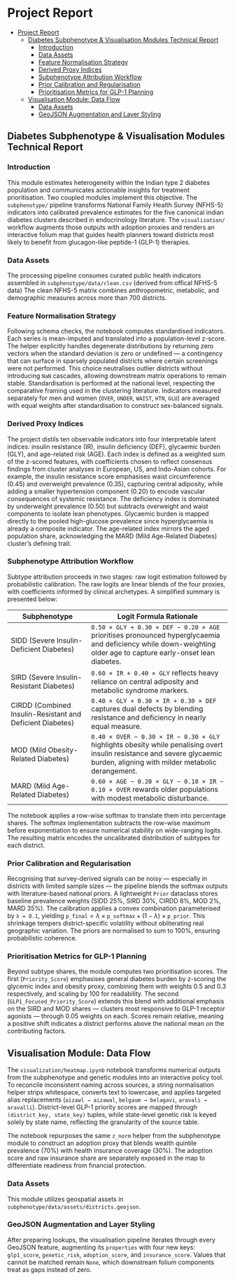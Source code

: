 # Project Report

- [Project Report](#project-report)
	- [Diabetes Subphenotype \& Visualisation Modules Technical Report](#diabetes-subphenotype--visualisation-modules-technical-report)
		- [Introduction](#introduction)
		- [Data Assets](#data-assets)
		- [Feature Normalisation Strategy](#feature-normalisation-strategy)
		- [Derived Proxy Indices](#derived-proxy-indices)
		- [Subphenotype Attribution Workflow](#subphenotype-attribution-workflow)
		- [Prior Calibration and Regularisation](#prior-calibration-and-regularisation)
		- [Prioritisation Metrics for GLP-1 Planning](#prioritisation-metrics-for-glp-1-planning)
	- [Visualisation Module: Data Flow](#visualisation-module-data-flow)
		- [Data Assets](#data-assets-1)
		- [GeoJSON Augmentation and Layer Styling](#geojson-augmentation-and-layer-styling)


## Diabetes Subphenotype & Visualisation Modules Technical Report

### Introduction

This module estimates heterogeneity within the Indian type 2 diabetes population and communicates actionable insights for treatment prioritisation. Two coupled modules implement this objective. The `subphenotype/` pipeline transforms National Family Health Survey (NFHS-5) indicators into calibrated prevalence estimates for the five canonical indian diabetes clusters described in endocrinology literature. The `visualization/` workflow augments those outputs with adoption proxies and renders an interactive folium map that guides health planners toward districts most likely to benefit from glucagon-like peptide-1 (GLP-1) therapies.

### Data Assets

The processing pipeline consumes curated public health indicators assembled in `subphenotype/data/clean.csv` (derived from offical NFHS-5 data) The clean NFHS-5 matrix combines anthropometric, metabolic, and demographic measures across more than 700 districts.

### Feature Normalisation Strategy

Following schema checks, the notebook computes standardised indicators. Each series is mean-imputed and translated into a population-level z-score. The helper explicitly handles degenerate distributions by returning zero vectors when the standard deviation is zero or undefined — a contingency that can surface in sparsely populated districts where certain screenings were not performed. This choice neutralises outlier districts without introducing `NaN` cascades, allowing downstream matrix operations to remain stable. Standardisation is performed at the national level, respecting the comparative framing used in the clustering literature. Indicators measured separately for men and women (`OVER`, `UNDER`, `WAIST`, `HTN`, `GLU`) are averaged with equal weights after standardisation to construct sex-balanced signals.

### Derived Proxy Indices

The project distils ten observable indicators into four interpretable latent indices: insulin resistance (IR), insulin deficiency (DEF), glycaemic burden (GLY), and age-related risk (AGE). Each index is defined as a weighted sum of the z-scored features, with coefficients chosen to reflect consensus findings from cluster analyses in European, US, and Indo-Asian cohorts. For example, the insulin resistance score emphasises waist circumference (0.45) and overweight prevalence (0.35), capturing central adiposity, while adding a smaller hypertension component (0.20) to encode vascular consequences of systemic resistance. The deficiency index is dominated by underweight prevalence (0.50) but subtracts overweight and waist components to isolate lean phenotypes. Glycaemic burden is mapped directly to the pooled high-glucose prevalence since hyperglycaemia is already a composite indicator. The age-related index mirrors the aged population share, acknowledging the MARD (Mild Age-Related Diabetes) cluster’s defining trait.

### Subphenotype Attribution Workflow

Subtype attribution proceeds in two stages: raw logit estimation followed by probabilistic calibration. The raw logits are linear blends of the four proxies, with coefficients informed by clinical archetypes. A simplified summary is presented below:

| Subphenotype | Logit Formula Rationale |
| --- | --- |
| SIDD (Severe Insulin-Deficient Diabetes) | `0.50 × GLY + 0.30 × DEF − 0.20 × AGE` prioritises pronounced hyperglycaemia and deficiency while down-weighting older age to capture early-onset lean diabetes. |
| SIRD (Severe Insulin-Resistant Diabetes) | `0.60 × IR + 0.40 × GLY` reflects heavy reliance on central adiposity and metabolic syndrome markers. |
| CIRDD (Combined Insulin-Resistant and Deficient Diabetes) | `0.40 × GLY + 0.30 × IR + 0.30 × DEF` captures dual defects by blending resistance and deficiency in nearly equal measure. |
| MOD (Mild Obesity-Related Diabetes) | `0.40 × OVER − 0.30 × IR − 0.30 × GLY` highlights obesity while penalising overt insulin resistance and severe glycaemic burden, aligning with milder metabolic derangement. |
| MARD (Mild Age-Related Diabetes) | `0.60 × AGE − 0.20 × GLY − 0.10 × IR − 0.10 × OVER` rewards older populations with modest metabolic disturbance. |

The notebook applies a row-wise softmax to translate them into percentage shares. The softmax implementation subtracts the row-wise maximum before exponentiation to ensure numerical stability on wide-ranging logits. The resulting matrix encodes the uncalibrated distribution of subtypes for each district.

### Prior Calibration and Regularisation

Recognising that survey-derived signals can be noisy — especially in districts with limited sample sizes — the pipeline blends the softmax outputs with literature-based national priors. A lightweight `Prior` dataclass stores baseline prevalence weights (SIDD 25%, SIRD 30%, CIRDD 8%, MOD 2%, MARD 35%). The calibration applies a convex combination parameterised by `λ = 0.1`, yielding $\texttt{p\_final} = \lambda \times \texttt{p\_softmax} + (1 − \lambda) \times \texttt{p\_prior}$. This shrinkage tempers district-specific volatility without obliterating real geographic variation. The priors are normalised to sum to 100%, ensuring probabilistic coherence.

### Prioritisation Metrics for GLP-1 Planning

Beyond subtype shares, the module computes two prioritisation scores. The first (`Priority_Score`) emphasises general diabetes burden by z-scoring the glycemic index and obesity proxy, combining them with weights 0.5 and 0.3 respectively, and scaling by 100 for readability. The second (`GLP1_Focused_Priority_Score`) extends this blend with additional emphasis on the SIRD and MOD shares — clusters most responsive to GLP-1 receptor agonists — through 0.05 weights on each. Scores remain relative, meaning a positive shift indicates a district performs above the national mean on the contributing factors.

## Visualisation Module: Data Flow

The `visualization/heatmap.ipynb` notebook transforms numerical outputs from the subphenotype and genetic modules into an interactive policy tool. To reconcile inconsistent naming across sources, a string normalisation helper strips whitespace, converts text to lowercase, and applies targeted alias replacements (`aizawl → aizawal`, `belgaum → belagavi`, `aravali → aravalli`). District-level GLP-1 priority scores are mapped through `(district_key, state_key)` tuples, while state-level genetic risk is keyed solely by state name, reflecting the granularity of the source table.

The notebook repurposes the same `z_norm` helper from the subphenotype module to construct an adoption proxy that blends wealth quintile prevalence (70%) with health insurance coverage (30%). The adoption score and raw insurance share are separately exposed in the map to differentiate readiness from financial protection.

### Data Assets

This module utilizes geospatial assets in `subphenotype/data/assets/districts.geojson`.

### GeoJSON Augmentation and Layer Styling

After preparing lookups, the visualisation pipeline iterates through every GeoJSON feature, augmenting its `properties` with four new keys: `glp1_score`, `genetic_risk`, `adoption_score`, and `insurance_score`. Values that cannot be matched remain `None`, which downstream folium components treat as gaps instead of zero.